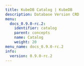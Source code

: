 ```yaml
---
title: KubeDB Catalog | KubeDB
description: Database Version CRD
menu:
  docs_0.9.0-rc.2:
    identifier: catalog
    parent: concepts
    name: Catalog
    weight: 20
menu_name: docs_0.9.0-rc.2
info:
  version: 0.9.0-rc.2
---
```


